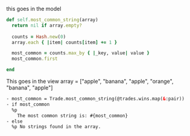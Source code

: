 this goes in the model
```ruby
def self.most_common_string(array)
  return nil if array.empty?
  
  counts = Hash.new(0)
  array.each { |item| counts[item] += 1 }

  most_common = counts.max_by { |_key, value| value }
  most_common.first

end
```
This goes in the view
array = ["apple", "banana", "apple", "orange", "banana", "apple"]
```html
- most_common = Trade.most_common_string(@trades.wins.map(&:pair))
- if most_common
  %p
    The most common string is: #{most_common}
- else
  %p No strings found in the array.
```
